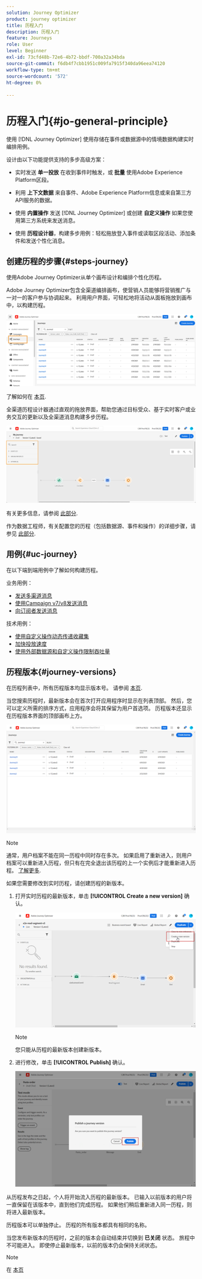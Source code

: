 ```yaml
---
solution: Journey Optimizer
product: journey optimizer
title: 历程入门
description: 历程入门
feature: Journeys
role: User
level: Beginner
exl-id: 73cfd48b-72e6-4b72-bbdf-700a32a34bda
source-git-commit: f6db4f7cbb1951c009fa7915f340da96eea74120
workflow-type: tm+mt
source-wordcount: '572'
ht-degree: 0%

---
```



# 历程入门{#jo-general-principle}

使用 [!DNL Journey Optimizer] 使用存储在事件或数据源中的情境数据构建实时编排用例。

设计由以下功能提供支持的多步高级方案：

* 实时发送 **单一投放** 在收到事件时触发，或 **批量** 使用Adobe Experience Platform区段。

* 利用 **上下文数据** 来自事件、Adobe Experience Platform信息或来自第三方API服务的数据。

* 使用 **内置操作** 发送 [!DNL Journey Optimizer] 或创建 **自定义操作** 如果您使用第三方系统来发送消息。

* 使用 **历程设计器**，构建多步用例：轻松拖放登入事件或读取区段活动、添加条件和发送个性化消息。

## 创建历程的步骤{#steps-journey}

使用Adobe Journey Optimizer从单个画布设计和编排个性化历程。

Adobe Journey Optimizer包含全渠道编排画布，使营销人员能够将营销推广与一对一的客户参与协调起来。 利用用户界面，可轻松地将活动从面板拖放到画布中，以构建历程。

![](assets/interface-journeys.png)

了解如何在 [本页](journey-gs.md).

全渠道历程设计器通过直观的拖放界面，帮助您通过目标受众、基于实时客户或业务交互的更新以及全渠道消息构建多步历程。

![](assets/journey38.png)

有关更多信息，请参阅 [此部分](using-the-journey-designer.md).

作为数据工程师，有关配置您的历程（包括数据源、事件和操作）的详细步骤，请参见 [此部分](../configuration/about-data-sources-events-actions.md).


## 用例{#uc-journey}

在以下端到端用例中了解如何构建历程。

业务用例：

* [发送多渠道消息](journeys-uc.md)
* [使用Campaign v7/v8发送消息](ajo-ac.md)
* [向订阅者发送消息](message-to-subscribers-uc.md)

技术用例：

* [使用自定义操作动态传递收藏集](collections.md)
* [加快投放速度](ramp-up-deliveries-uc.md)
* [使用外部数据源和自定义操作限制吞吐量](limit-throughput.md)

## 历程版本{#journey-versions}

在历程列表中，所有历程版本均显示版本号。 请参阅 [本页](../building-journeys/using-the-journey-designer.md).

当您搜索历程时，最新版本会在首次打开应用程序时显示在列表顶部。 然后，您可以定义所需的排序方式，应用程序会将其保留为用户首选项。 历程版本还显示在历程版本界面的顶部画布上方。

![](assets/journeyversions1.png)

>[!NOTE]
>
>通常，用户档案不能在同一历程中同时存在多次。 如果启用了重新进入，则用户档案可以重新进入历程，但只有在完全退出该历程的上一个实例后才能重新进入历程。 [了解更多](end-journey.md).

如果您需要修改到实时历程，请创建历程的新版本。

1. 打开实时历程的最新版本，单击 **[!UICONTROL Create a new version]** 确认。

   ![](assets/journeyversions2.png)

   >[!NOTE]
   >
   >您只能从历程的最新版本创建新版本。

1. 进行修改，单击 **[!UICONTROL Publish]** 确认。

   ![](assets/journeyversions3.png)

从历程发布之日起，个人将开始流入历程的最新版本。 已输入以前版本的用户将一直保留在该版本中，直到他们完成历程。 如果他们稍后重新进入同一历程，则将进入最新版本。

历程版本可以单独停止。 历程的所有版本都具有相同的名称。

当您发布新版本的历程时，之前的版本会自动结束并切换到 **已关闭** 状态。 旅程中不可能进入。 即使停止最新版本，以前的版本仍会保持关闭状态。

>[!NOTE]
>
>在 [本页](../start/guardrails.md#journey-versions-limitations)